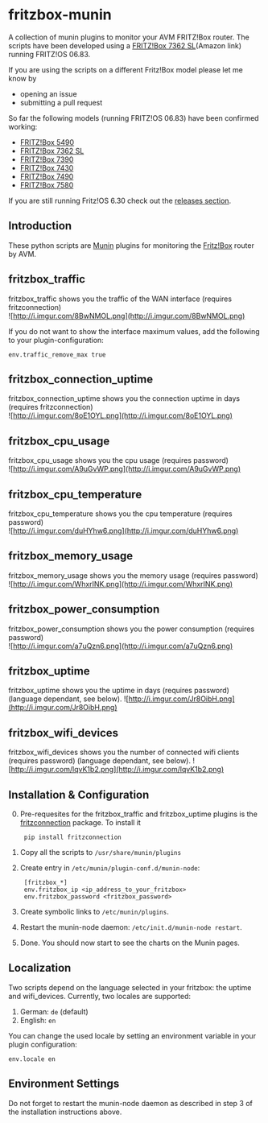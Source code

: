 # fritzbox-munin

A collection of munin plugins to monitor your AVM FRITZ!Box router. The scripts have been developed using a [FRITZ!Box 7362 SL](http://geni.us/fTyoY)(Amazon link) running FRITZ!OS 06.83.

If you are using the scripts on a different Fritz!Box model please let me know by

 - opening an issue
 - submitting a pull request

 So far the following models (running FRITZ!OS 06.83) have been confirmed working:

 - [FRITZ!Box 5490](http://geni.us/ACtUyFt) 
 - [FRITZ!Box 7362 SL](http://geni.us/fTyoY)
 - [FRITZ!Box 7390](http://geni.us/BlAP)
 - [FRITZ!Box 7430](http://geni.us/BlAP)
 - [FRITZ!Box 7490](http://geni.us/fTyoY)
 - [FRITZ!Box 7580](http://geni.us/yUYyQTE)

 If you are still running Fritz!OS 6.30 check out the [releases section](https://github.com/Tafkas/fritzbox-munin/releases/tag/6.30.1).

## Introduction

   These python scripts are [Munin](http://munin-monitoring.org) plugins for monitoring the [Fritz!Box](http://avm.de/produkte/fritzbox/) router by AVM.

## fritzbox\_traffic

  fritzbox\_traffic shows you the traffic of the WAN interface (requires fritzconnection)  
  ![http://i.imgur.com/8BwNMOL.png](http://i.imgur.com/8BwNMOL.png)

  If you do not want to show the interface maximum values, add the following to your plugin-configuration:

    env.traffic_remove_max true
  
## fritzbox\_connection\_uptime

  fritzbox\_connection\_uptime shows you the connection uptime in days (requires fritzconnection)  
  ![http://i.imgur.com/8oE1OYL.png](http://i.imgur.com/8oE1OYL.png)
  
## fritzbox\_cpu\_usage

  fritzbox\_cpu\_usage shows you the cpu usage (requires password)  
  ![http://i.imgur.com/A9uGvWP.png](http://i.imgur.com/A9uGvWP.png)

## fritzbox\_cpu\_temperature

  fritzbox\_cpu\_temperature shows you the cpu temperature (requires password)  
  ![http://i.imgur.com/duHYhw6.png](http://i.imgur.com/duHYhw6.png)
  
## fritzbox\_memory\_usage

  fritzbox\_memory\_usage shows you the memory usage (requires password)  
  ![http://i.imgur.com/WhxrINK.png](http://i.imgur.com/WhxrINK.png)

##  fritzbox\_power\_consumption

  fritzbox\_power\_consumption shows you the power consumption (requires password)  
  ![http://i.imgur.com/a7uQzn6.png](http://i.imgur.com/a7uQzn6.png)

## fritzbox\_uptime

  fritzbox\_uptime shows you the uptime in days (requires password) (language dependant, see below).
  ![http://i.imgur.com/Jr8OibH.png](http://i.imgur.com/Jr8OibH.png)

## fritzbox\_wifi\_devices

  fritzbox\_wifi\_devices shows you the number of connected wifi clients (requires password) (language dependant, see below).
  ![http://i.imgur.com/lqvK1b2.png](http://i.imgur.com/lqvK1b2.png)
  

## Installation & Configuration 

0. Pre-requesites for the fritzbox\_traffic and fritzbox\_uptime plugins is the [fritzconnection](https://pypi.python.org/pypi/fritzconnection) package. To install it  
    
        pip install fritzconnection

1. Copy all the scripts to `/usr/share/munin/plugins`
   
2. Create entry in `/etc/munin/plugin-conf.d/munin-node`:  
    
        [fritzbox_*]  
        env.fritzbox_ip <ip_address_to_your_fritzbox>  
        env.fritzbox_password <fritzbox_password>  

3. Create symbolic links to `/etc/munin/plugins`.

4. Restart the munin-node daemon: `/etc/init.d/munin-node restart`.

5. Done. You should now start to see the charts on the Munin pages.

## Localization

Two scripts depend on the language selected in your fritzbox: the uptime and wifi\_devices. Currently, two locales are
supported:

1. German: `de` (default)
2. English: `en`

You can change the used locale by setting an environment variable in your plugin configuration:

    env.locale en

## Environment Settings
  
  Do not forget to restart the munin-node daemon as described in step 3 of the installation instructions above.
